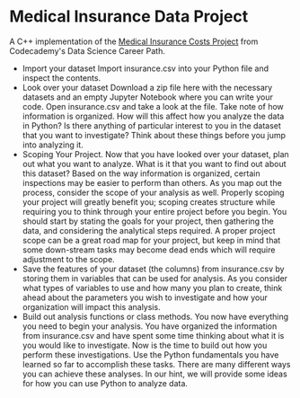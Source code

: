# Medical Insurance Data Project

A C++ implementation of the [Medical Insurance Costs Project](https://www.codecademy.com/paths/data-science-nlp/tracks/dsf-portfolio-project-u-s-medical-insurance/modules/dsf-portfolio-project-u-s-medical-insurance/kanban_projects/us-medical-insurance-costs-portfolio-project) from Codecademy's Data Science Career Path.
 
 - Import your dataset Import insurance.csv into your Python file and inspect the contents.
 - Look over your dataset Download a zip file here with the necessary datasets and an empty Jupyter Notebook where you can write your code. Open insurance.csv and take a look at the file. Take note of how information is organized. How will this affect how you analyze the data in Python? Is there anything of particular interest to you in the dataset that you want to investigate? Think about these things before you jump into analyzing it.
 - Scoping Your Project. Now that you have looked over your dataset, plan out what you want to analyze. What is it that you want to find out about this dataset? Based on the way information is organized, certain inspections may be easier to perform than others. As you map out the process, consider the scope of your analysis as well. Properly scoping your project will greatly benefit you; scoping creates structure while requiring you to think through your entire project before you begin. You should start by stating the goals for your project, then gathering the data, and considering the analytical steps required. A proper project scope can be a great road map for your project, but keep in mind that some down-stream tasks may become dead ends which will require adjustment to the scope.
 - Save the features of your dataset (the columns) from insurance.csv by storing them in variables that can be used for analysis. As you consider what types of variables to use and how many you plan to create, think ahead about the parameters you wish to investigate and how your organization will impact this analysis.
 - Build out analysis functions or class methods. You now have everything you need to begin your analysis. You have organized the information from insurance.csv and have spent some time thinking about what it is you would like to investigate. Now is the time to build out how you perform these investigations. Use the Python fundamentals you have learned so far to accomplish these tasks. There are many different ways you can achieve these analyses. In our hint, we will provide some ideas for how you can use Python to analyze data.